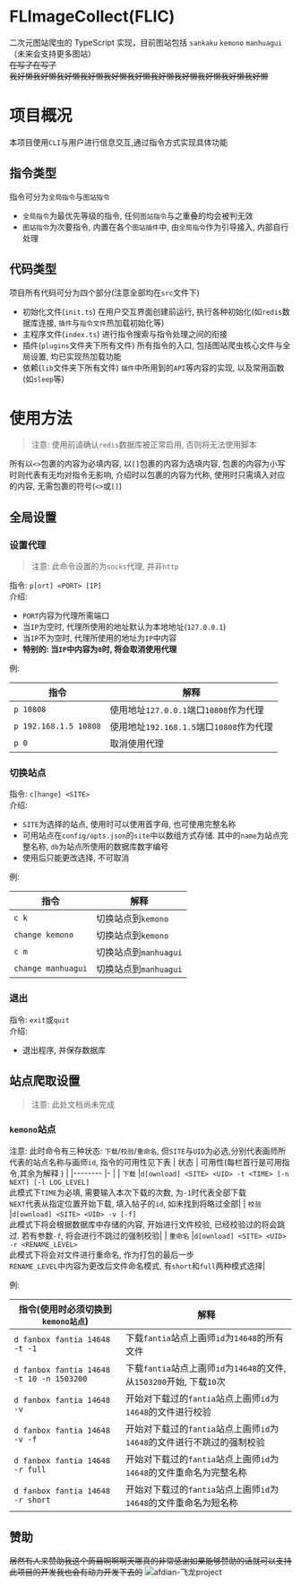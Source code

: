 # FLImageCollect(FLIC)

二次元图站爬虫的 TypeScript 实现，目前图站包括 `sankaku` `kemono` `manhuagui`（未来会支持更多图站）  
~~在写了在写了~~  
~~我好懒我好懒我好懒我好懒我好懒我好懒我好懒我好懒我好懒我好懒我好懒~~

# 项目概况

本项目使用`CLI`与用户进行信息交互,通过指令方式实现具体功能

## 指令类型

指令可分为`全局指令`与`图站指令`

-   `全局指令`为最优先等级的指令, 任何`图站指令`与之重叠的均会被判无效
-   `图站指令`为次要指令, 内置在各个`图站插件`中, 由`全局指令`作为引导接入, 内部自行处理

## 代码类型

项目所有代码可分为四个部分(注意全部均在`src`文件下)

-   初始化文件(`init.ts`)
    在用户交互界面创建前运行, 执行各种初始化(如`redis`数据库连接, `插件`与`指令文件`热加载初始化等)
-   主程序文件(`index.ts`)
    进行指令搜索与指令处理之间的衔接
-   插件(`plugins`文件夹下所有文件)
    所有指令的入口, 包括图站爬虫核心文件与全局设置, 均已实现热加载功能
-   依赖(`lib`文件夹下所有文件)
    `插件`中所用到的`API`等内容的实现, 以及常用函数(如`sleep`等)

# 使用方法

> 注意: 使用前请确认`redis`数据库被正常启用, 否则将无法使用脚本

所有以`<>`包裹的内容为必填内容, 以`[]`包裹的内容为选填内容, 包裹的内容为小写时则代表有无均对指令无影响, 介绍时以包裹的内容为代称, 使用时只需填入对应的内容, 无需包裹的符号(`<>`或`[]`)

## 全局设置

### 设置代理

> 注意: 此命令设置的为`socks`代理, 并非`http`

指令: `p[ort] <PORT> [IP]`  
介绍:

-   `PORT`内容为代理所需端口
-   当`IP`为空时, 代理所使用的地址默认为本地地址(`127.0.0.1`)
-   当`IP`不为空时, 代理所使用的地址为`IP`中内容
-   **特别的: 当`IP`中内容为`0`时, 将会取消使用代理**

例:

| 指令                  | 解释                                     |
| --------------------- | ---------------------------------------- |
| `p 10808`             | 使用地址`127.0.0.1`端口`10808`作为代理   |
| `p 192.168.1.5 10808` | 使用地址`192.168.1.5`端口`10808`作为代理 |
| `p 0`                 | 取消使用代理                             |

### 切换站点

指令: `c[hange] <SITE>`  
介绍:

-   `SITE`为选择的站点, 使用时可以使用首字母, 也可使用完整名称
-   可用站点在`config/opts.json`的`site`中以数组方式存储. 其中的`name`为站点完整名称, `db`为站点所使用的数据库数字编号
-   使用后只能更改选择, 不可取消

例:

| 指令               | 解释                  |
| ------------------ | --------------------- |
| `c k`              | 切换站点到`kemono`    |
| `change kemono`    | 切换站点到`kemono`    |
| `c m`              | 切换站点到`manhuagui` |
| `change manhuagui` | 切换站点到`manhuagui` |

### 退出

指令: `exit`或`quit`  
介绍:

-   退出程序, 并保存数据库

## 站点爬取设置

> 注意: 此处文档尚未完成

### `kemono`站点

注意: 此时命令有三种状态: `下载`/`校验`/`重命名`, 但`SITE`与`UID`为必选,分别代表画师所代表的站点名称与画师`id`, 指令的可用性见下表
| 状态 | 可用性(每栏首行是可用指令,其余为解释 ) |
|-------- |- |
| `下载` |`d[ownload] <SITE> <UID> -t <TIME> [-n NEXT] [-l LOG_LEVEL]`<br>此模式下`TIME`为必填, 需要输入本次下载的次数, 为`-1`时代表全部下载<br> `NEXT`代表从指定位置开始下载, 填入帖子的`id`, 如未找到将略过全部|
| `校验` |`d[ownload] <SITE> <UID> -v [-f]`<br>此模式下将会根据数据库中存储的内容, 开始进行文件校验, 已经校验过的将会跳过. 若有参数`-f`, 将会进行不跳过的强制校验|
| `重命名` |`d[ownload] <SITE> <UID> -r <RENAME_LEVEL>`<br>此模式下将会对文件进行重命名, 作为打包的最后一步<br>`RENAME_LEVEL`中内容为更改后文件命名模式, 有`short`和`full`两种模式选择|

例:

| 指令(使用时必须切换到`kemono站点`)       | 解释                                                                    |
| ---------------------------------------- | ----------------------------------------------------------------------- |
| `d fanbox fantia 14648 -t -1`            | 下载`fantia`站点上画师`id`为`14648`的所有文件                           |
| `d fanbox fantia 14648 -t 10 -n 1503200` | 下载`fantia`站点上画师`id`为`14648`的文件, 从`1503200`开始, 下载`10`次  |
| `d fanbox fantia 14648 -v`               | 开始对下载过的`fantia`站点上画师`id`为`14648`的文件进行校验             |
| `d fanbox fantia 14648 -v -f`            | 开始对下载过的`fantia`站点上画师`id`为`14648`的文件进行不跳过的强制校验 |
| `d fanbox fantia 14648 -r full`          | 开始对下载过的`fantia`站点上画师`id`为`14648`的文件重命名为完整名称     |
| `d fanbox fantia 14648 -r short`         | 开始对下载过的`fantia`站点上画师`id`为`14648`的文件重命名为短名称       |

## 赞助

~~居然有人来赞助我这个蒟蒻啊啊啊天哪真的非常感谢如果能够赞助的话就可以支持此项目的开发我也会有动力开发下去的~~
![afdian-飞龙project](https://user-images.githubusercontent.com/43880786/201690277-1a7abac5-f232-4ddd-af87-91649d9b2d72.jpg)

